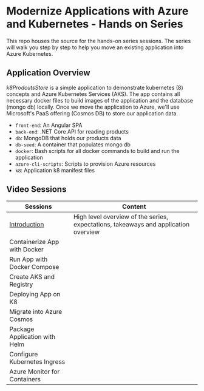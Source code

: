 # Modernize Applications with Azure and Kubernetes - Hands on Series

This repo houses the source for the hands-on series sessions.
The series will walk you step by step to help you move an existing application into Azure Kubernetes.

## Application Overview

*k8ProdcutsStore* is a simple application to demonstrate kubernetes (8) concepts and Azure Kubernetes Services (AKS). The app contains all necessary docker files to build images of the application and the database (mongo db) locally. Once we move the application to Azure, we'll use Microsoft's PaaS offering (Cosmos DB) to store our application data.

 - `front-end`: An Angular SPA  
 - `back-end`: .NET Core API for reading products
 - `db`: MongoDB that holds our products data
 - `db-seed`: A container that populates mongo db 
 - `docker`: Bash scripts for all docker commands to build and run the application
 -  `azure-cli-scripts`: Scripts to provision Azure resources
 - `k8`: Application k8 manifest files 
 
 ## Video Sessions

| Sessions                      | Content     |
| ----------------------------- |-------------| 
| [Introduction](https://youtu.be/jvfAUgG8NNc)| High level overview of the series, expectations, takeaways and application overview |
| Containerize App with Docker  |                                                                                     |   
| Run App with Docker Compose   |                                                                                     |   
| Create AKS and  Registry      |
| Deploying App on K8           |
| Migrate into Azure Cosmos     |   
| Package Application with Helm |
| Configure Kubernetes Ingress  |
| Azure Monitor for Containers  |


